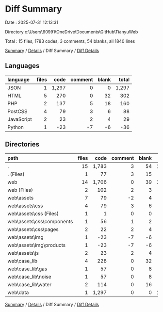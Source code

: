 # Diff Summary

Date : 2025-07-31 12:13:31

Directory c:\\Users\\60991\\OneDrive\\Documents\\GitHub\\TianyuWeb

Total : 15 files,  1783 codes, 3 comments, 54 blanks, all 1840 lines

[Summary](results.md) / [Details](details.md) / Diff Summary / [Diff Details](diff-details.md)

## Languages
| language | files | code | comment | blank | total |
| :--- | ---: | ---: | ---: | ---: | ---: |
| JSON | 1 | 1,297 | 0 | 0 | 1,297 |
| HTML | 5 | 270 | 0 | 32 | 302 |
| PHP | 2 | 137 | 5 | 18 | 160 |
| PostCSS | 4 | 79 | 3 | 6 | 88 |
| JavaScript | 2 | 23 | 2 | 4 | 29 |
| Python | 1 | -23 | -7 | -6 | -36 |

## Directories
| path | files | code | comment | blank | total |
| :--- | ---: | ---: | ---: | ---: | ---: |
| . | 15 | 1,783 | 3 | 54 | 1,840 |
| . (Files) | 1 | 77 | 3 | 15 | 95 |
| web | 14 | 1,706 | 0 | 39 | 1,745 |
| web (Files) | 2 | 102 | 2 | 3 | 107 |
| web\\assets | 7 | 79 | -2 | 4 | 81 |
| web\\assets\\css | 4 | 79 | 3 | 6 | 88 |
| web\\assets\\css (Files) | 1 | 1 | 0 | 0 | 1 |
| web\\assets\\css\\components | 1 | 56 | 1 | 2 | 59 |
| web\\assets\\css\\pages | 2 | 22 | 2 | 4 | 28 |
| web\\assets\\img | 1 | -23 | -7 | -6 | -36 |
| web\\assets\\img\\products | 1 | -23 | -7 | -6 | -36 |
| web\\assets\\js | 2 | 23 | 2 | 4 | 29 |
| web\\case_lib | 4 | 228 | 0 | 32 | 260 |
| web\\case_lib\\gas | 1 | 57 | 0 | 8 | 65 |
| web\\case_lib\\noise | 1 | 57 | 0 | 8 | 65 |
| web\\case_lib\\water | 2 | 114 | 0 | 16 | 130 |
| web\\data | 1 | 1,297 | 0 | 0 | 1,297 |

[Summary](results.md) / [Details](details.md) / Diff Summary / [Diff Details](diff-details.md)